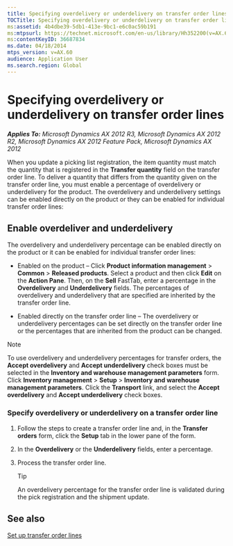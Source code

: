 ```yaml
---
title: Specifying overdelivery or underdelivery on transfer order lines
TOCTitle: Specifying overdelivery or underdelivery on transfer order lines
ms:assetid: 4b4dbe39-5db1-413e-9bc1-e6c0ac59b191
ms:mtpsurl: https://technet.microsoft.com/en-us/library/Hh352200(v=AX.60)
ms:contentKeyID: 36687834
ms.date: 04/18/2014
mtps_version: v=AX.60
audience: Application User
ms.search.region: Global
---
```


# Specifying overdelivery or underdelivery on transfer order lines 


_**Applies To:** Microsoft Dynamics AX 2012 R3, Microsoft Dynamics AX 2012 R2, Microsoft Dynamics AX 2012 Feature Pack, Microsoft Dynamics AX 2012_

When you update a picking list registration, the item quantity must match the quantity that is registered in the **Transfer quantity** field on the transfer order line. To deliver a quantity that differs from the quantity given on the transfer order line, you must enable a percentage of overdelivery or underdelivery for the product. The overdelivery and underdelivery settings can be enabled directly on the product or they can be enabled for individual transfer order lines:

## Enable overdeliver and underdelivery

The overdelivery and underdelivery percentage can be enabled directly on the product or it can be enabled for individual transfer order lines:

  - Enabled on the product – Click **Product information management** \> **Common** \> **Released products**. Select a product and then click **Edit** on the **Action Pane**. Then, on the **Sell** FastTab, enter a percentage in the **Overdelivery** and **Underdelivery** fields. The percentages of overdelivery and underdelivery that are specified are inherited by the transfer order line.

  - Enabled directly on the transfer order line – The overdelivery or underdelivery percentages can be set directly on the transfer order line or the percentages that are inherited from the product can be changed.


> [!NOTE]
> <P>To use overdelivery and underdelivery percentages for transfer orders, the <STRONG>Accept overdelivery</STRONG> and <STRONG>Accept underdelivery</STRONG> check boxes must be selected in the <STRONG>Inventory and warehouse management parameters</STRONG> form. Click <STRONG>Inventory management</STRONG> &gt; <STRONG>Setup</STRONG> &gt; <STRONG>Inventory and warehouse management parameters</STRONG>. Click the <STRONG>Transport</STRONG> link, and select the <STRONG>Accept overdelivery</STRONG> and <STRONG>Accept underdelivery</STRONG> check boxes.</P>



### Specify overdelivery or underdelivery on a transfer order line

1.  Follow the steps to create a transfer order line and, in the **Transfer orders** form, click the **Setup** tab in the lower pane of the form.

2.  In the **Overdelivery** or the **Underdelivery** fields, enter a percentage.

3.  Process the transfer order line.
    

    > [!TIP]
    > <P>An overdelivery percentage for the transfer order line is validated during the pick registration and the shipment update.</P>



## See also

[Set up transfer order lines](set-up-transfer-order-lines.md)

  


